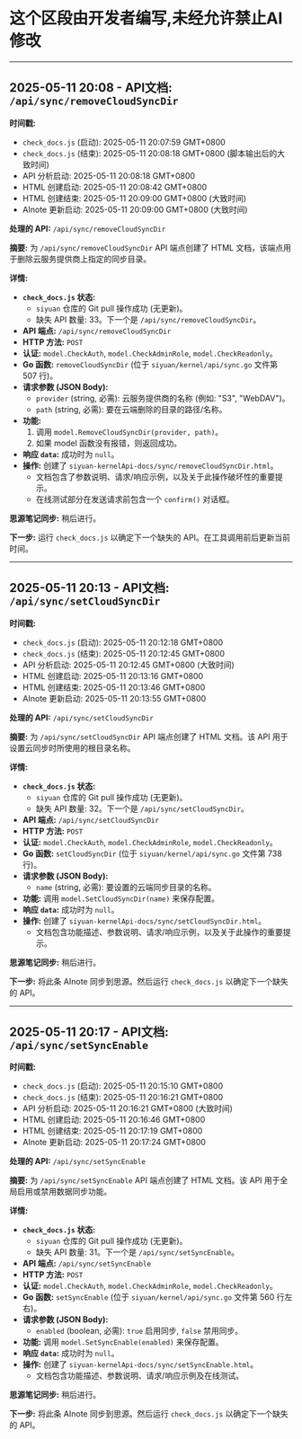 # 这个区段由开发者编写,未经允许禁止AI修改

---
## 2025-05-11 20:08 - API文档: `/api/sync/removeCloudSyncDir`

**时间戳:**
- `check_docs.js` (启动): 2025-05-11 20:07:59 GMT+0800
- `check_docs.js` (结束): 2025-05-11 20:08:18 GMT+0800 (脚本输出后的大致时间)
- API 分析启动: 2025-05-11 20:08:18 GMT+0800
- HTML 创建启动: 2025-05-11 20:08:42 GMT+0800
- HTML 创建结束: 2025-05-11 20:09:00 GMT+0800 (大致时间)
- AInote 更新启动: 2025-05-11 20:09:00 GMT+0800 (大致时间)

**处理的 API:** `/api/sync/removeCloudSyncDir`

**摘要:** 为 `/api/sync/removeCloudSyncDir` API 端点创建了 HTML 文档，该端点用于删除云服务提供商上指定的同步目录。

**详情:**
*   **`check_docs.js` 状态:**
    *   `siyuan` 仓库的 Git pull 操作成功 (无更新)。
    *   缺失 API 数量: 33。下一个是 `/api/sync/removeCloudSyncDir`。
*   **API 端点:** `/api/sync/removeCloudSyncDir`
*   **HTTP 方法:** `POST`
*   **认证:** `model.CheckAuth`, `model.CheckAdminRole`, `model.CheckReadonly`。
*   **Go 函数:** `removeCloudSyncDir` (位于 `siyuan/kernel/api/sync.go` 文件第 507 行)。
*   **请求参数 (JSON Body):**
    *   `provider` (string, 必需): 云服务提供商的名称 (例如: "S3", "WebDAV")。
    *   `path` (string, 必需): 要在云端删除的目录的路径/名称。
*   **功能:**
    1.  调用 `model.RemoveCloudSyncDir(provider, path)`。
    2.  如果 model 函数没有报错，则返回成功。
*   **响应 `data`:** 成功时为 `null`。
*   **操作:** 创建了 `siyuan-kernelApi-docs/sync/removeCloudSyncDir.html`。
    *   文档包含了参数说明、请求/响应示例，以及关于此操作破坏性的重要提示。
    *   在线测试部分在发送请求前包含一个 `confirm()` 对话框。

**思源笔记同步:** 稍后进行。

**下一步:** 运行 `check_docs.js` 以确定下一个缺失的 API。在工具调用前后更新当前时间。

---
## 2025-05-11 20:13 - API文档: `/api/sync/setCloudSyncDir`

**时间戳:**
- `check_docs.js` (启动): 2025-05-11 20:12:18 GMT+0800
- `check_docs.js` (结束): 2025-05-11 20:12:45 GMT+0800
- API 分析启动: 2025-05-11 20:12:45 GMT+0800 (大致时间)
- HTML 创建启动: 2025-05-11 20:13:16 GMT+0800
- HTML 创建结束: 2025-05-11 20:13:46 GMT+0800
- AInote 更新启动: 2025-05-11 20:13:55 GMT+0800

**处理的 API:** `/api/sync/setCloudSyncDir`

**摘要:** 为 `/api/sync/setCloudSyncDir` API 端点创建了 HTML 文档。该 API 用于设置云同步时所使用的根目录名称。

**详情:**
*   **`check_docs.js` 状态:**
    *   `siyuan` 仓库的 Git pull 操作成功 (无更新)。
    *   缺失 API 数量: 32。下一个是 `/api/sync/setCloudSyncDir`。
*   **API 端点:** `/api/sync/setCloudSyncDir`
*   **HTTP 方法:** `POST`
*   **认证:** `model.CheckAuth`, `model.CheckAdminRole`, `model.CheckReadonly`。
*   **Go 函数:** `setCloudSyncDir` (位于 `siyuan/kernel/api/sync.go` 文件第 738 行)。
*   **请求参数 (JSON Body):**
    *   `name` (string, 必需): 要设置的云端同步目录的名称。
*   **功能:** 调用 `model.SetCloudSyncDir(name)` 来保存配置。
*   **响应 `data`:** 成功时为 `null`。
*   **操作:** 创建了 `siyuan-kernelApi-docs/sync/setCloudSyncDir.html`。
    *   文档包含功能描述、参数说明、请求/响应示例，以及关于此操作的重要提示。

**思源笔记同步:** 稍后进行。

**下一步:** 将此条 AInote 同步到思源。然后运行 `check_docs.js` 以确定下一个缺失的 API。

---
## 2025-05-11 20:17 - API文档: `/api/sync/setSyncEnable`

**时间戳:**
- `check_docs.js` (启动): 2025-05-11 20:15:10 GMT+0800
- `check_docs.js` (结束): 2025-05-11 20:16:21 GMT+0800
- API 分析启动: 2025-05-11 20:16:21 GMT+0800 (大致时间)
- HTML 创建启动: 2025-05-11 20:16:46 GMT+0800
- HTML 创建结束: 2025-05-11 20:17:19 GMT+0800
- AInote 更新启动: 2025-05-11 20:17:24 GMT+0800

**处理的 API:** `/api/sync/setSyncEnable`

**摘要:** 为 `/api/sync/setSyncEnable` API 端点创建了 HTML 文档。该 API 用于全局启用或禁用数据同步功能。

**详情:**
*   **`check_docs.js` 状态:**
    *   `siyuan` 仓库的 Git pull 操作成功 (无更新)。
    *   缺失 API 数量: 31。下一个是 `/api/sync/setSyncEnable`。
*   **API 端点:** `/api/sync/setSyncEnable`
*   **HTTP 方法:** `POST`
*   **认证:** `model.CheckAuth`, `model.CheckAdminRole`, `model.CheckReadonly`。
*   **Go 函数:** `setSyncEnable` (位于 `siyuan/kernel/api/sync.go` 文件第 560 行左右)。
*   **请求参数 (JSON Body):**
    *   `enabled` (boolean, 必需): `true` 启用同步, `false` 禁用同步。
*   **功能:** 调用 `model.SetSyncEnable(enabled)` 来保存配置。
*   **响应 `data`:** 成功时为 `null`。
*   **操作:** 创建了 `siyuan-kernelApi-docs/sync/setSyncEnable.html`。
    *   文档包含功能描述、参数说明、请求/响应示例及在线测试。

**思源笔记同步:** 稍后进行。

**下一步:** 将此条 AInote 同步到思源。然后运行 `check_docs.js` 以确定下一个缺失的 API。 